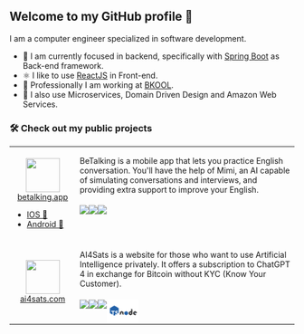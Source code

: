 <h2>Welcome to my GitHub profile  👋</h2>

I am a computer engineer specialized in software development. 
- 🍃 I am currently focused in backend, specifically with [Spring Boot](https://spring.io/projects/spring-boot) as Back-end framework.
- ⚛️ I like to use [ReactJS](https://reactjs.org/) in Front-end.
- 🔭 Professionally I am working at [BKOOL](https://www.bkool.com/).
- 🌱 I also use Microservices, Domain Driven Design and Amazon Web Services.

<h3>🛠️ Check out my public projects</h3>

<table>
    <tr>
        <td rowspan="2">
            <p align="center">
                <a href="https://betalking.app" target="_blank">
                    <img src="https://www.betalking.app/logo.png" height="60" width="60" align="center" />                
                    betalking.app
                </a>
                <ul>
                    <li>
                        <a href="https://apps.apple.com/app/betalking/id6502262071" target="_blank">IOS 🍎</a>
                    </li>
                    <li>
                        <a href="https://play.google.com/store/apps/details?id=com.languageapp.expo" target="_blank">Android 🤖</a>
                    </li>
                </ul>
            </p>
        </td>
        <td>
            <p>
                  BeTalking is a mobile app that lets you practice English conversation. You'll have the help of Mimi, an AI capable of simulating conversations and interviews, and providing extra support to improve your English.                
            </p>
        </td>
    </tr>
    <tr>
        <td>
            <a href="https://www.postgresql.org/" target="blank">
                <img align="left" src="https://upload.wikimedia.org/wikipedia/commons/thumb/2/29/Postgresql_elephant.svg/1200px-Postgresql_elephant.svg.png" height="40" />
            </a>
            <a href="https://reactnative.dev/" target="blank">
                <img align="left" src="https://devtop.io/wp-content/uploads/2022/10/react-native-1.png" height="60" />
            </a>
            <a href="https://spring.io/projects/spring-boot" target="blank">
                <img align="left" src="https://upload.wikimedia.org/wikipedia/commons/thumb/7/79/Spring_Boot.svg/1200px-Spring_Boot.svg.png" height="40" />
            </a>
        </td>
    </tr>
    <tr>
        <td rowspan="2">
            <a href="https://ai4sats.com" target="_blank">
                <p align="center">
                    <img src="https://ai4sats.com/static/media/favicon-white-no-bg.4b5c83248d0d4e23c288.png" height="60" width="60" align="center" />                
                    ai4sats.com
                </p>
            </a>
        </td>
        <td>
            <p>
                 AI4Sats is a website for those who want to use Artificial Intelligence privately. It offers a subscription to ChatGPT 4 in exchange for Bitcoin without KYC (Know Your Customer).                
            </p>
        </td>
    </tr>
    <tr>
        <td>
            <a href="https://www.mongodb.com" target="blank">
                <img align="left" src="https://www.manualweb.net/img/logos/mongodb.png" height="40" />
            </a>
            <a href="https://bitcoin.org" target="blank">
                <img align="left" src="https://www.criptonoticias.com/wp-content/uploads/2020/03/BC_Logo_.png" height="40" />
            </a>
            <a href="https://es.react.dev" target="blank">
                <img align="left" src="https://upload.wikimedia.org/wikipedia/commons/thumb/4/47/React.svg/250px-React.svg.png" height="40" />
            </a>
            <a href="https://nodejs.org/en" target="blank">
                <img align="left" src="https://raw.githubusercontent.com/TypeStrong/ts-node/HEAD/logo.svg?sanitize=true" height="40" />
            </a>
        </td>
    </tr>
</table>
